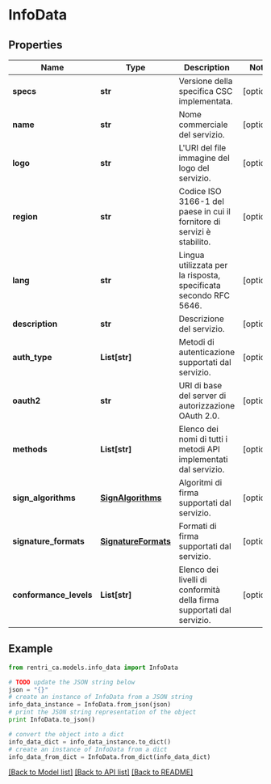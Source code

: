 # InfoData


## Properties
Name | Type | Description | Notes
------------ | ------------- | ------------- | -------------
**specs** | **str** | Versione della specifica CSC implementata. | [optional] 
**name** | **str** | Nome commerciale del servizio. | [optional] 
**logo** | **str** | L&#39;URI del file immagine del logo del servizio. | [optional] 
**region** | **str** | Codice ISO 3166-1 del paese in cui il fornitore di servizi è stabilito. | [optional] 
**lang** | **str** | Lingua utilizzata per la risposta, specificata secondo RFC 5646. | [optional] 
**description** | **str** | Descrizione del servizio. | [optional] 
**auth_type** | **List[str]** | Metodi di autenticazione supportati dal servizio. | [optional] 
**oauth2** | **str** | URI di base del server di autorizzazione OAuth 2.0. | [optional] 
**methods** | **List[str]** | Elenco dei nomi di tutti i metodi API implementati dal servizio. | [optional] 
**sign_algorithms** | [**SignAlgorithms**](SignAlgorithms.md) | Algoritmi di firma supportati dal servizio. | [optional] 
**signature_formats** | [**SignatureFormats**](SignatureFormats.md) | Formati di firma supportati dal servizio. | [optional] 
**conformance_levels** | **List[str]** | Elenco dei livelli di conformità della firma supportati dal servizio. | [optional] 

## Example

```python
from rentri_ca.models.info_data import InfoData

# TODO update the JSON string below
json = "{}"
# create an instance of InfoData from a JSON string
info_data_instance = InfoData.from_json(json)
# print the JSON string representation of the object
print InfoData.to_json()

# convert the object into a dict
info_data_dict = info_data_instance.to_dict()
# create an instance of InfoData from a dict
info_data_from_dict = InfoData.from_dict(info_data_dict)
```
[[Back to Model list]](../README.md#documentation-for-models) [[Back to API list]](../README.md#documentation-for-api-endpoints) [[Back to README]](../README.md)


